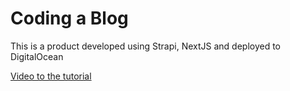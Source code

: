 # Coding a Blog

This is a product developed using Strapi, NextJS and deployed to DigitalOcean

[Video to the tutorial](https://www.youtube.com/watch?v=WrmndNpWSJw)
